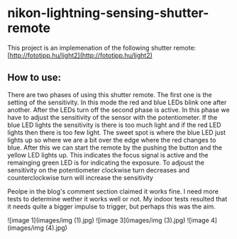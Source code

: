 # nikon-lightning-sensing-shutter-remote
This project is an implemenation of the following shutter remote: [http://fototipp.hu/light2](http://fototipp.hu/light2)

## How to use:

There are two phases of using this shutter remote. The first one is the setting of the sensitivity. In this mode the red and blue LEDs blink one after another. After the LEDs turn off the second phase is active. In this phase we have to adjust the sensitivity of the sensor with the potentiometer. If the blue LED lights the sensitivity is there is too much light and if the red LED lights then there is too few light. The sweet spot is where the blue LED just lights up so where we are a bit over the edge where the red changes to blue. After this we can start the remote by the pushing the button and the yellow LED lights up. This indicates the focus signal is active and the remainging green LED is for indicating the exposure. To adjoust the sensitivity on the potentiometer clockwise turn decreases and counterclockwise turn will increase the sensitivity

Peolpe in the blog's comment section claimed it works fine. I need more tests to determine wether it works well or not. My indoor tests resulted that it needs quite a bigger impulse to trigger, but perhaps this was the aim.

![image 1](images/img (1).jpg)
![image 3](images/img (3).jpg)
![image 4](images/img (4).jpg)
